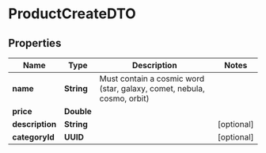 

# ProductCreateDTO


## Properties

| Name | Type | Description | Notes |
|------------ | ------------- | ------------- | -------------|
|**name** | **String** | Must contain a cosmic word (star, galaxy, comet, nebula, cosmo, orbit) |  |
|**price** | **Double** |  |  |
|**description** | **String** |  |  [optional] |
|**categoryId** | **UUID** |  |  [optional] |




